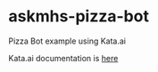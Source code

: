 # askmhs-pizza-bot
Pizza Bot example using Kata.ai

Kata.ai documentation is [here](https://docs.kata.ai/)